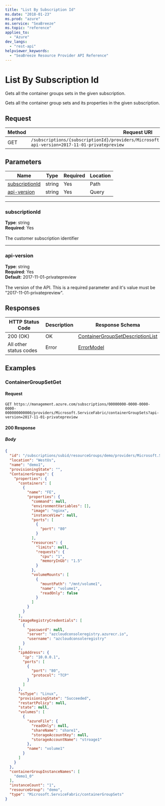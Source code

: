 ```yaml
---
title: "List By Subscription Id"
ms.date: "2018-01-23"
ms.prod: "azure"
ms.service: "SeaBreeze"
ms.topic: "reference"
applies_to: 
  - "Azure"
dev_langs: 
  - "rest-api"
helpviewer_keywords: 
  - "SeaBreeze Resource Provider API Reference"
---
```

# List By Subscription Id
Gets all the container groups sets in the given subscription.

Gets all the container group sets and its properties in the given subscription.

## Request
| Method | Request URI |
| ------ | ----------- |
| GET | `/subscriptions/{subscriptionId}/providers/Microsoft.ServiceFabric/containerGroupSets?api-version=2017-11-01-privatepreview` |


## Parameters
| Name | Type | Required | Location |
| --- | --- | --- | --- |
| [subscriptionId](#subscriptionid) | string | Yes | Path |
| [api-version](#api-version) | string | Yes | Query |

____
### subscriptionId
__Type__: string <br/>
__Required__: Yes<br/>
<br/>
The customer subscription identifier

____
### api-version
__Type__: string <br/>
__Required__: Yes<br/>
__Default__: 2017-11-01-privatepreview <br/>
<br/>
The version of the API. This is a required parameter and it's value must be "2017-11-01-privatepreview".

## Responses

| HTTP Status Code | Description | Response Schema |
| --- | --- | --- |
| 200 (OK) | OK<br/> | [ContainerGroupSetDescriptionList](seabreeze-model-containergroupsetdescriptionlist.md) |
| All other status codes | Error<br/> | [ErrorModel](seabreeze-model-errormodel.md) |

## Examples

### ContainerGroupSetGet

#### Request
```
GET https://management.azure.com/subscriptions/00000000-0000-0000-0000-000000000000/providers/Microsoft.ServiceFabric/containerGroupSets?api-version=2017-11-01-privatepreview
```

#### 200 Response
##### Body
```json
{
  "id": "/subscriptions/subid/resourceGroups/demo/providers/Microsoft.ServiceFabric/containerGroupSets/demo1",
  "location": "WestUs",
  "name": "demo1",
  "provisioningState": "",
  "ContainerGroups": {
    "properties": {
      "containers": [
        {
          "name": "FE",
          "properties": {
            "command": null,
            "environmentVariables": [],
            "image": "nginx",
            "instanceView": null,
            "ports": [
              {
                "port": "80"
              }
            ],
            "resources": {
              "limits": null,
              "requests": {
                "cpu": "1",
                "memoryInGb": "1.5"
              }
            },
            "volumeMounts": [
              {
                "mountPath": "/mnt/volume1",
                "name": "volume1",
                "readOnly": false
              }
            ]
          }
        }
      ],
      "imageRegistryCredentials": [
        {
          "password": null,
          "server": "azcloudconsoleregistry.azurecr.io",
          "username": "azcloudconsoleregistry"
        }
      ],
      "ipAddress": {
        "ip": "10.0.0.1",
        "ports": [
          {
            "port": "80",
            "protocol": "TCP"
          }
        ]
      },
      "osType": "Linux",
      "provisioningState": "Succeeded",
      "restartPolicy": null,
      "state": null,
      "volumes": [
        {
          "azureFile": {
            "readOnly": null,
            "shareName": "share1",
            "storageAccountKey": null,
            "storageAccountName": "stroage1"
          },
          "name": "volume1"
        }
      ]
    }
  },
  "containerGroupInstanceNames": [
    "demo1_0"
  ],
  "instanceCount": "1",
  "resourceGroup": "demo",
  "type": "Microsoft.ServiceFabric/containerGroupSets"
}
```

